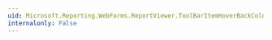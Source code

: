 ```yaml
---
uid: Microsoft.Reporting.WebForms.ReportViewer.ToolBarItemHoverBackColor
internalonly: False
---
```

